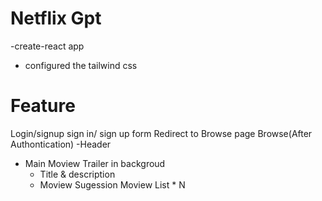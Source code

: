 # Netflix Gpt
-create-react app
- configured the tailwind css

# Feature

Login/signup
  sign in/ sign up form
   Redirect to Browse page
 Browse(After Authontication)
  -Header
  - Main Moview
     Trailer in backgroud
      - Title & description
       - Moview Sugession
        Moview List * N

